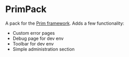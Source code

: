 # PrimPack

A pack for the [Prim framework](https://github.com/jarzon/prim). Adds a few functionality:

- Custom error pages
- Debug page for dev env
- Toolbar for dev env
- Simple administration section